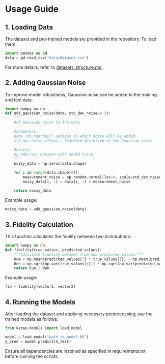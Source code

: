 # Usage Guide

## 1. Loading Data
The dataset and pre-trained models are provided in the repository. To load them:

```python
import pandas as pd
data = pd.read_csv("data/dataset.csv")
```
For more details, refer to [datasets_structure.md](datasets_structure.md).

## 2. Adding Gaussian Noise
To improve model robustness, Gaussian noise can be added to the training and test data:

```python
import numpy as np
def add_gaussian_noise(data, std_dev_noise=0.1):
    """
    Add Gaussian noise to the data.
    
    Parameters:
    data (np.ndarray): Dataset to which noise will be added.
    std_dev_noise (float): Standard deviation of the Gaussian noise.
    
    Returns:
    np.ndarray: Dataset with added noise.
    """
    noisy_data = np.zeros(data.shape)

    for i in range(data.shape[0]):
        measurement_noise = np.random.normal(loc=0, scale=std_dev_noise, size=data.shape[1])
        noisy_data[i, :] = data[i, :] + measurement_noise
        
    return noisy_data
```

Example usage:
```python
noisy_data = add_gaussian_noise(data)
```

## 3. Fidelity Calculation
This function calculates the fidelity between two distributions:

```python
import numpy as np
def fidelity(true_values, predicted_values):
    """Calculate fidelity between true and predicted values."""
    num = np.mean(predicted_values[:] * true_values[:]) - np.mean(predicted_values[:]) * np.mean(true_values[:])
    den = np.sqrt(np.var(true_values[:])) * np.sqrt(np.var(predicted_values[:]))
    return num / den
```

Example usage:
```python
fid = fidelity(vector1, vector2)
```

## 4. Running the Models

After loading the dataset and applying necessary preprocessing, use the trained models as follows:

```python
from keras.models import load_model

model = load_model("path_to_model.h5")
y_pred = model.predict(X_test)
```

Ensure all dependencies are installed as specified in requirements.txt before running the scripts.

